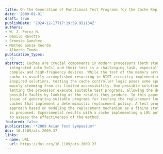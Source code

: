 ```yaml
---
title: On the Generation of Functional Test Programs for the Cache Replacement Logic
date: '2009-01-01'
draft: true
publishDate: '2024-12-17T17:19:59.951134Z'
authors:
- W. J. Perez H.
- Danilo Ravotto
- Ernesto Sanchez
- Matteo Sonza Reorda
- Alberto Tonda
publication_types:
- '1'
abstract: Caches are crucial components in modern processors (both stand-alone or
  integrated into SoCs) and their test is a challenging task, especially when addressing
  complex and high-frequency devices. While the test of the memory array within the
  cache is usually accomplished resorting to BIST circuitry implementing March test
  inspired solutions, testing the cache controller logic poses some specific issues,
  mainly stemming from its limited accessibility. One possible solution consists in
  letting the processor execute suitable test programs, allowing the detection of
  possible faults by looking at the results they produce. In this paper we face the
  issue of generating suitable programs for testing the replacement logic in set-associative
  caches that implement a deterministic replacement policy. A test program generation
  approach based on modeling the replacement mechanism as a finite state machine (FSM)
  is proposed. Experimental results with a cache implementing a LRU policy are provided
  to assess the effectiveness of the method.
featured: false
publication: '*2009 Asian Test Symposium*'
doi: 10.1109/ats.2009.37
links:
- name: URL
  url: https://doi.org/10.1109/ats.2009.37
---
```


